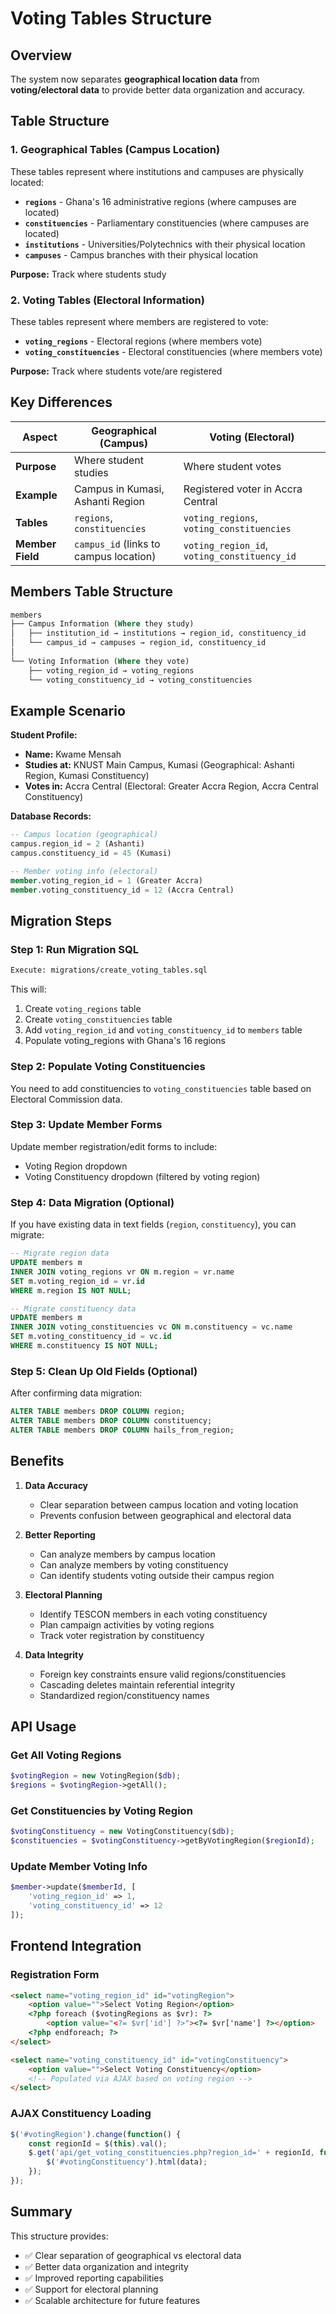 # Voting Tables Structure

## Overview

The system now separates **geographical location data** from **voting/electoral data** to provide better data organization and accuracy.

## Table Structure

### 1. Geographical Tables (Campus Location)
These tables represent where institutions and campuses are physically located:

- **`regions`** - Ghana's 16 administrative regions (where campuses are located)
- **`constituencies`** - Parliamentary constituencies (where campuses are located)
- **`institutions`** - Universities/Polytechnics with their physical location
- **`campuses`** - Campus branches with their physical location

**Purpose:** Track where students study

### 2. Voting Tables (Electoral Information)
These tables represent where members are registered to vote:

- **`voting_regions`** - Electoral regions (where members vote)
- **`voting_constituencies`** - Electoral constituencies (where members vote)

**Purpose:** Track where students vote/are registered

## Key Differences

| Aspect | Geographical (Campus) | Voting (Electoral) |
|--------|----------------------|-------------------|
| **Purpose** | Where student studies | Where student votes |
| **Example** | Campus in Kumasi, Ashanti Region | Registered voter in Accra Central |
| **Tables** | `regions`, `constituencies` | `voting_regions`, `voting_constituencies` |
| **Member Field** | `campus_id` (links to campus location) | `voting_region_id`, `voting_constituency_id` |

## Members Table Structure

```sql
members
├── Campus Information (Where they study)
│   ├── institution_id → institutions → region_id, constituency_id
│   └── campus_id → campuses → region_id, constituency_id
│
└── Voting Information (Where they vote)
    ├── voting_region_id → voting_regions
    └── voting_constituency_id → voting_constituencies
```

## Example Scenario

**Student Profile:**
- **Name:** Kwame Mensah
- **Studies at:** KNUST Main Campus, Kumasi (Geographical: Ashanti Region, Kumasi Constituency)
- **Votes in:** Accra Central (Electoral: Greater Accra Region, Accra Central Constituency)

**Database Records:**
```sql
-- Campus location (geographical)
campus.region_id = 2 (Ashanti)
campus.constituency_id = 45 (Kumasi)

-- Member voting info (electoral)
member.voting_region_id = 1 (Greater Accra)
member.voting_constituency_id = 12 (Accra Central)
```

## Migration Steps

### Step 1: Run Migration SQL
```bash
Execute: migrations/create_voting_tables.sql
```

This will:
1. Create `voting_regions` table
2. Create `voting_constituencies` table
3. Add `voting_region_id` and `voting_constituency_id` to `members` table
4. Populate voting_regions with Ghana's 16 regions

### Step 2: Populate Voting Constituencies
You need to add constituencies to `voting_constituencies` table based on Electoral Commission data.

### Step 3: Update Member Forms
Update member registration/edit forms to include:
- Voting Region dropdown
- Voting Constituency dropdown (filtered by voting region)

### Step 4: Data Migration (Optional)
If you have existing data in text fields (`region`, `constituency`), you can migrate:

```sql
-- Migrate region data
UPDATE members m 
INNER JOIN voting_regions vr ON m.region = vr.name 
SET m.voting_region_id = vr.id 
WHERE m.region IS NOT NULL;

-- Migrate constituency data
UPDATE members m 
INNER JOIN voting_constituencies vc ON m.constituency = vc.name 
SET m.voting_constituency_id = vc.id 
WHERE m.constituency IS NOT NULL;
```

### Step 5: Clean Up Old Fields (Optional)
After confirming data migration:
```sql
ALTER TABLE members DROP COLUMN region;
ALTER TABLE members DROP COLUMN constituency;
ALTER TABLE members DROP COLUMN hails_from_region;
```

## Benefits

1. **Data Accuracy**
   - Clear separation between campus location and voting location
   - Prevents confusion between geographical and electoral data

2. **Better Reporting**
   - Can analyze members by campus location
   - Can analyze members by voting constituency
   - Can identify students voting outside their campus region

3. **Electoral Planning**
   - Identify TESCON members in each voting constituency
   - Plan campaign activities by voting regions
   - Track voter registration by constituency

4. **Data Integrity**
   - Foreign key constraints ensure valid regions/constituencies
   - Cascading deletes maintain referential integrity
   - Standardized region/constituency names

## API Usage

### Get All Voting Regions
```php
$votingRegion = new VotingRegion($db);
$regions = $votingRegion->getAll();
```

### Get Constituencies by Voting Region
```php
$votingConstituency = new VotingConstituency($db);
$constituencies = $votingConstituency->getByVotingRegion($regionId);
```

### Update Member Voting Info
```php
$member->update($memberId, [
    'voting_region_id' => 1,
    'voting_constituency_id' => 12
]);
```

## Frontend Integration

### Registration Form
```html
<select name="voting_region_id" id="votingRegion">
    <option value="">Select Voting Region</option>
    <?php foreach ($votingRegions as $vr): ?>
        <option value="<?= $vr['id'] ?>"><?= $vr['name'] ?></option>
    <?php endforeach; ?>
</select>

<select name="voting_constituency_id" id="votingConstituency">
    <option value="">Select Voting Constituency</option>
    <!-- Populated via AJAX based on voting region -->
</select>
```

### AJAX Constituency Loading
```javascript
$('#votingRegion').change(function() {
    const regionId = $(this).val();
    $.get('api/get_voting_constituencies.php?region_id=' + regionId, function(data) {
        $('#votingConstituency').html(data);
    });
});
```

## Summary

This structure provides:
- ✅ Clear separation of geographical vs electoral data
- ✅ Better data organization and integrity
- ✅ Improved reporting capabilities
- ✅ Support for electoral planning
- ✅ Scalable architecture for future features
